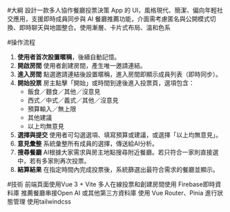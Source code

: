 #大綱
設計一款多人協作餐廳投票決策 App 的 UI，風格現代、簡潔、偏向年輕社交應用，支援即時成員同步與 AI 餐廳推薦功能，介面需考慮匿名與公開模式切換、即時聊天與地圖整合。使用漸層、卡片式布局、溫和色系

#操作流程
1. **使用者首次設置暱稱**，後續自動記憶。
2. **開啟房間**
使用者創建房間，產生唯一邀請連結。
3. **進入房間**
點選邀請連結後設置暱稱，進入房間即顯示成員列表（即時同步）。
4. **開始投票**
房主點擊「開始」或時間到達後進入投票頁，選項包含：
    - 飯食／麵食／其他／沒意見
    - 西式／中式／義式／其他／沒意見
    - 預算輸入／無上限
    - 其他建議
    - 以上均無意見
1. **選擇與提交**
使用者可勾選選項、填寫預算或建議，或選擇「以上均無意見」。
2. **意見彙整**
系統彙整所有成員的選擇，傳送給AI分析。
3. **搜尋餐廳**
AI根據大家需求與房主地點搜尋附近餐廳。若只符合一家則直接選中，若有多家則再次投票。
4. **結算結果**
在指定時間內完成投票後，系統篩選出最符合需求的餐廳並顯示。

#技術
前端頁面使用Vue 3 + Vite
多人在線投票和創建房間使用 Firebase即時資料庫
推薦餐廳串接Open AI 或其他第三方資料庫
使用 Vue Router、Pinia 進行狀態管理
使用tailwindcss